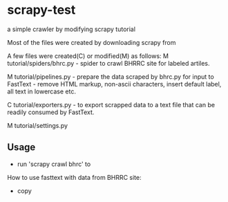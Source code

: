 # scrapy-test
a simple crawler by modifying scrapy tutorial

Most of the files were created by downloading scrapy from

A few files were created(C) or modified(M) as follows:
M  tutorial/spiders/bhrc.py - spider to crawl BHRRC site for labeled
                              artiles.

M  tutorial/pipelines.py - prepare the data scraped by bhrc.py for input
                           to FastText - remove HTML markup, non-ascii 
                           characters, insert default label, all text in
                           lowercase etc. 

C  tutorial/exporters.py - to export scrapped data to a text file 
                           that can be readily consumed by FastText.

M  tutorial/settings.py


Usage
-----
- run 'scrapy crawl bhrc' to 

How to use fasttext with data from BHRRC site:
- copy 
